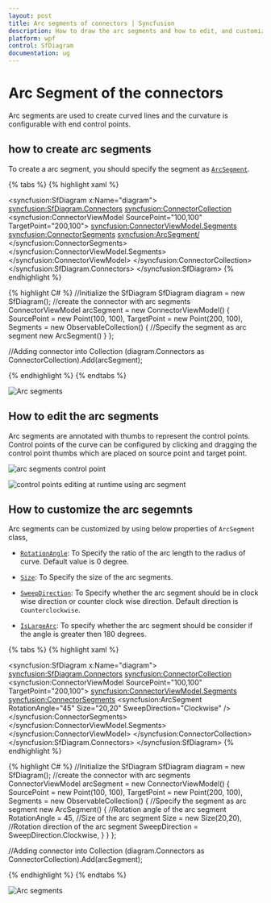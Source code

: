 ```yaml
---
layout: post
title: Arc segments of connectors | Syncfusion
description: How to draw the arc segments and how to edit, and customize the arc segments of connectors in the diagram control.
platform: wpf
control: SfDiagram
documentation: ug
---
```


# Arc Segment of the connectors

Arc segments are used to create curved lines and the curvature is configurable with end control points.

## how to create arc segments

To create a arc segment, you should specify the segment as [`ArcSegment`](https://help.syncfusion.com/cr/wpf/Syncfusion.UI.Xaml.Diagram.ArcSegment.html).

{% tabs %}
{% highlight xaml %}
<!--Initialize the Sfdiagram-->
<syncfusion:SfDiagram x:Name="diagram">
    <syncfusion:SfDiagram.Connectors>
        <!--Initialize the Connector Collection-->
        <syncfusion:ConnectorCollection>
            <!--create the connector with arc segments-->
            <syncfusion:ConnectorViewModel SourcePoint="100,100" TargetPoint="200,100">
                <syncfusion:ConnectorViewModel.Segments>
                    <syncfusion:ConnectorSegments>
                        <!--Specify the segment as arc segment-->
                        <syncfusion:ArcSegment/>
                    </syncfusion:ConnectorSegments>
                </syncfusion:ConnectorViewModel.Segments>
            </syncfusion:ConnectorViewModel>
        </syncfusion:ConnectorCollection>
    </syncfusion:SfDiagram.Connectors>
</syncfusion:SfDiagram>
{% endhighlight %}

{% highlight C# %}
//Initialize the SfDiagram
SfDiagram diagram = new SfDiagram();
//create the connector with arc segments
ConnectorViewModel arcSegment = new ConnectorViewModel()
{
    SourcePoint = new Point(100, 100),
    TargetPoint = new Point(200, 100),
    Segments = new ObservableCollection<IConnectorSegment>()
    {
        //Specify the segment as arc segment
        new ArcSegment()
    }
};

//Adding connector into Collection
(diagram.Connectors as ConnectorCollection).Add(arcSegment);

{% endhighlight %}
{% endtabs %}

![Arc segments](Connector_images/ArcSegment.PNG)

## How to edit the arc segments

Arc segments are annotated with thumbs to represent the control points. Control points of the curve can be configured by clicking and dragging the control point thumbs which are placed on source point and target point.

![arc segments control point](Connector_images/ArcControlPoint.PNG)

![control points editing at runtime using arc segment](Connector_images/ArcControlPoint.gif)

## How to customize the arc segemnts

Arc segments can be customized by using below properties of `ArcSegment` class,

* [`RotationAngle`](https://help.syncfusion.com/cr/wpf/Syncfusion.UI.Xaml.Diagram.ArcSegment.html#Syncfusion_UI_Xaml_Diagram_ArcSegment_RotationAngle): To Specify the ratio of the arc length to the radius of curve. Default value is 0 degree.

* [`Size`](https://help.syncfusion.com/cr/wpf/Syncfusion.UI.Xaml.Diagram.ArcSegment.html#Syncfusion_UI_Xaml_Diagram_ArcSegment_Size): To Specify the size of the arc segments. 

* [`SweepDirection`](https://help.syncfusion.com/cr/wpf/Syncfusion.UI.Xaml.Diagram.ArcSegment.html#Syncfusion_UI_Xaml_Diagram_ArcSegment_SweepDirection): To Specify whether the arc segment should be in clock wise direction or counter clock wise direction. Default direction is `Counterclockwise`.

* [`IsLargeArc`](https://help.syncfusion.com/cr/wpf/Syncfusion.UI.Xaml.Diagram.ArcSegment.html#Syncfusion_UI_Xaml_Diagram_ArcSegment_IsLargeArc): To specify whether the arc segment should be consider if the angle is greater then 180 degrees.

{% tabs %}
{% highlight xaml %}
<!--Initialize the Sfdiagram-->
<syncfusion:SfDiagram x:Name="diagram">
    <syncfusion:SfDiagram.Connectors>
        <!--Initialize the Connector Collection-->
        <syncfusion:ConnectorCollection>
            <!--create the connector with arc segments-->
            <syncfusion:ConnectorViewModel SourcePoint="100,100" TargetPoint="200,100">
                <syncfusion:ConnectorViewModel.Segments>
                    <syncfusion:ConnectorSegments>
                        <!--Specify the segment as arc segment-->
                        <syncfusion:ArcSegment RotationAngle="45" Size="20,20" SweepDirection="Clockwise" />
                    </syncfusion:ConnectorSegments>
                </syncfusion:ConnectorViewModel.Segments>
            </syncfusion:ConnectorViewModel>
        </syncfusion:ConnectorCollection>
    </syncfusion:SfDiagram.Connectors>
</syncfusion:SfDiagram>
{% endhighlight %}

{% highlight C# %}
//Initialize the SfDiagram
SfDiagram diagram = new SfDiagram();
//create the connector with arc segments
ConnectorViewModel arcSegment = new ConnectorViewModel()
{
    SourcePoint = new Point(100, 100),
    TargetPoint = new Point(200, 100),
    Segments = new ObservableCollection<IConnectorSegment>()
    {
        //Specify the segment as arc segment
        new ArcSegment()
        {
            //Rotation angle of the arc segment
            RotationAngle = 45,
            //Size of the arc segment
            Size = new Size(20,20),
            //Rotation direction of the arc segment
            SweepDirection = SweepDirection.Clockwise,
        }
    }
};

//Adding connector into Collection
(diagram.Connectors as ConnectorCollection).Add(arcSegment);

{% endhighlight %}
{% endtabs %}

![Arc segments](Connector_images/CustomArcSegment.PNG)